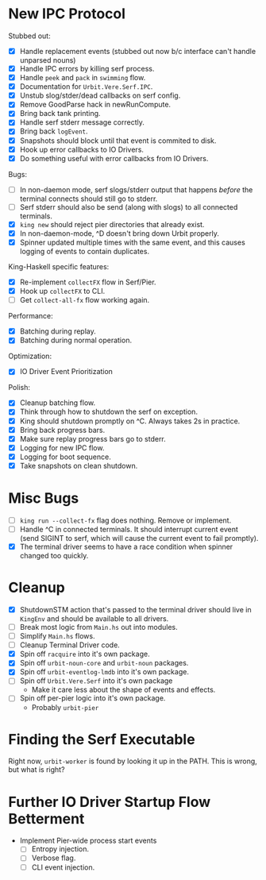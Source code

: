 # New IPC Protocol

Stubbed out:

- [x] Handle replacement events (stubbed out now b/c interface can't
      handle unparsed nouns)
- [x] Handle IPC errors by killing serf process.
- [x] Handle `peek` and `pack` in `swimming` flow.
- [x] Documentation for `Urbit.Vere.Serf.IPC`.
- [x] Unstub slog/stder/dead callbacks on serf config.
- [x] Remove GoodParse hack in newRunCompute.
- [x] Bring back tank printing.
- [x] Handle serf stderr message correctly.
- [x] Bring back `logEvent`.
- [x] Snapshots should block until that event is commited to disk.
- [x] Hook up error callbacks to IO Drivers.
- [x] Do something useful with error callbacks from IO Drivers.

Bugs:

- [ ] In non-daemon mode, serf slogs/stderr output that happens *before*
      the terminal connects should still go to stderr.
- [ ] Serf stderr should also be send (along with slogs) to all connected
      terminals.
- [x] `king new` should reject pier directories that already exist.
- [x] In non-daemon-mode, ^D doesn't bring down Urbit properly.
- [x] Spinner updated multiple times with the same event, and this causes
      logging of events to contain duplicates.

King-Haskell specific features:

- [x] Re-implement `collectFX` flow in Serf/Pier.
- [x] Hook up `collectFX` to CLI.
- [ ] Get `collect-all-fx` flow working again.

Performance:

- [x] Batching during replay.
- [x] Batching during normal operation.

Optimization:

- [x] IO Driver Event Prioritization

Polish:

- [x] Cleanup batching flow.
- [x] Think through how to shutdown the serf on exception.
- [x] King should shutdown promptly on ^C. Always takes 2s in practice.
- [x] Bring back progress bars.
- [x] Make sure replay progress bars go to stderr.
- [x] Logging for new IPC flow.
- [x] Logging for boot sequence.
- [x] Take snapshots on clean shutdown.

# Misc Bugs

- [ ] `king run --collect-fx` flag does nothing. Remove or implement.
- [ ] Handle ^C in connected terminals. It should interrupt current
      event (send SIGINT to serf, which will cause the current event to
      fail promptly).
- [x] The terminal driver seems to have a race condition when spinner
      changed too quickly.

# Cleanup

- [x] ShutdownSTM action that's passed to the terminal driver should
      live in `KingEnv` and should be available to all drivers.
- [ ] Break most logic from `Main.hs` out into modules.
- [ ] Simplify `Main.hs` flows.
- [ ] Cleanup Terminal Driver code.
- [x] Spin off `racquire` into it's own package.
- [x] Spin off `urbit-noun-core` and `urbit-noun` packages.
- [x] Spin off `urbit-eventlog-lmdb` into it's own package.
- [ ] Spin off `Urbit.Vere.Serf` into it's own package
  - Make it care less about the shape of events and effects.
- [ ] Spin off per-pier logic into it's own package.
  - Probably `urbit-pier`

# Finding the Serf Executable

Right now, `urbit-worker` is found by looking it up in the PATH. This
is wrong, but what is right?

# Further IO Driver Startup Flow Betterment

- Implement Pier-wide process start events
  - [ ] Entropy injection.
  - [ ] Verbose flag.
  - [ ] CLI event injection.
